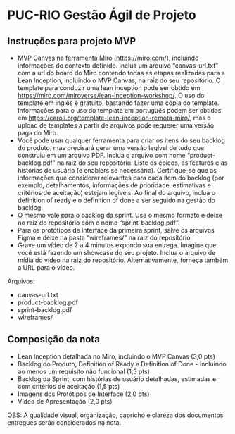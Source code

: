 # PUC-RIO Gestão Ágil de Projeto

## Instruções para projeto MVP

- MVP Canvas na ferramenta Miro (https://miro.com/), incluindo informações do contexto definido. Inclua um arquivo “canvas-url.txt” com a url do board do Miro contendo todas as etapas realizadas para a Lean Inception, incluindo o MVP Canvas, na raiz do seu repositório. O template para conduzir uma lean inception pode ser obtido em https://miro.com/miroverse/lean-inception-workshop/. O uso do template em inglês é gratuito, bastando fazer uma cópia do template. Informações para o uso do template em português podem ser obtidas em https://caroli.org/template-lean-inception-remota-miro/, mas o upload de templates a partir de arquivos pode requerer uma versão paga do Miro.
- Você pode usar qualquer ferramenta para criar os itens do seu backlog do produto, mas precisará gerar uma versão legível de tudo que construiu em um arquivo PDF. Inclua o arquivo com nome “product-backlog.pdf” na raiz do seu repositório. Liste os épicos, as features e as histórias de usuário (e enablers se necessário). Certifique-se que as informações que considerar relevantes para cada item do backlog (por exemplo, detalhamentos, informações de prioridade, estimativas e critérios de aceitação) estejam legíveis. Ao final do arquivo, inclua o definition of ready e o definition of done a ser seguido na gestão do backlog.
- O mesmo vale para o backlog da sprint. Use o mesmo formato e deixe no raiz do repositório com o nome “sprint-backlog.pdf”.
- Para os protótipos de interface da primeira sprint, salve os arquivos Figma e deixe na pasta “wireframes/” na raiz do repositório.
- Grave um vídeo de 2 a 4 minutos expondo sua entrega. Imagine que você está fazendo um showcase do seu projeto. Inclua o arquivo de mídia do vídeo na raiz do repositório. Alternativamente, forneça também a URL para o vídeo.

Arquivos:
- canvas-url.txt
- product-backlog.pdf
- sprint-backlog.pdf
- wireframes/

## Composição da nota

- ⁠Lean Inception detalhada no Miro, incluindo o MVP Canvas (3,0 pts)
- Backlog do Produto, Definition of Ready e Definition of Done - incluindo ao menos um requisito não funcional (1,5 pts) 
- Backlog da Sprint, com histórias de usuário detalhadas, estimadas e com critérios de aceitação (1,5 pts) 
- Imagens dos Protótipos de Interface (2,0 pts) 
- Vídeo de Apresentação (2,0 pts)
 

OBS: A qualidade visual, organização, capricho e clareza dos documentos entregues serão considerados na nota.